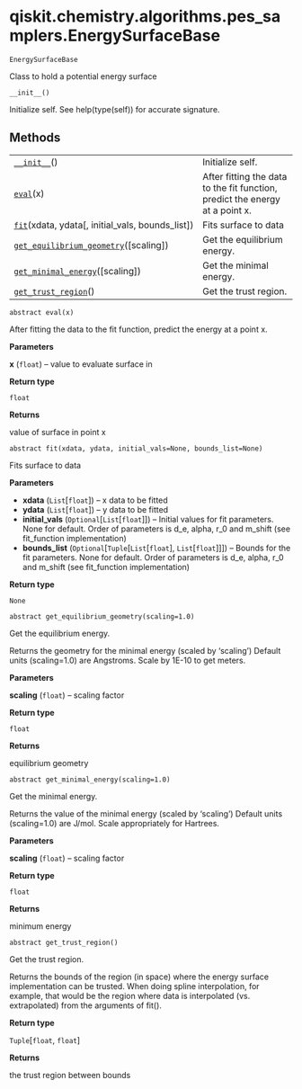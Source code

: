# qiskit.chemistry.algorithms.pes\_samplers.EnergySurfaceBase

<span id="undefined" />

`EnergySurfaceBase`

Class to hold a potential energy surface

<span id="undefined" />

`__init__()`

Initialize self. See help(type(self)) for accurate signature.

## Methods

|                                                                                                                                                                                                                      |                                                                              |
| -------------------------------------------------------------------------------------------------------------------------------------------------------------------------------------------------------------------- | ---------------------------------------------------------------------------- |
| [`__init__`](#qiskit.chemistry.algorithms.pes_samplers.EnergySurfaceBase.__init__ "qiskit.chemistry.algorithms.pes_samplers.EnergySurfaceBase.__init__")()                                                           | Initialize self.                                                             |
| [`eval`](#qiskit.chemistry.algorithms.pes_samplers.EnergySurfaceBase.eval "qiskit.chemistry.algorithms.pes_samplers.EnergySurfaceBase.eval")(x)                                                                      | After fitting the data to the fit function, predict the energy at a point x. |
| [`fit`](#qiskit.chemistry.algorithms.pes_samplers.EnergySurfaceBase.fit "qiskit.chemistry.algorithms.pes_samplers.EnergySurfaceBase.fit")(xdata, ydata\[, initial\_vals, bounds\_list])                              | Fits surface to data                                                         |
| [`get_equilibrium_geometry`](#qiskit.chemistry.algorithms.pes_samplers.EnergySurfaceBase.get_equilibrium_geometry "qiskit.chemistry.algorithms.pes_samplers.EnergySurfaceBase.get_equilibrium_geometry")(\[scaling]) | Get the equilibrium energy.                                                  |
| [`get_minimal_energy`](#qiskit.chemistry.algorithms.pes_samplers.EnergySurfaceBase.get_minimal_energy "qiskit.chemistry.algorithms.pes_samplers.EnergySurfaceBase.get_minimal_energy")(\[scaling])                   | Get the minimal energy.                                                      |
| [`get_trust_region`](#qiskit.chemistry.algorithms.pes_samplers.EnergySurfaceBase.get_trust_region "qiskit.chemistry.algorithms.pes_samplers.EnergySurfaceBase.get_trust_region")()                                   | Get the trust region.                                                        |

<span id="undefined" />

`abstract eval(x)`

After fitting the data to the fit function, predict the energy at a point x.

**Parameters**

**x** (`float`) – value to evaluate surface in

**Return type**

`float`

**Returns**

value of surface in point x

<span id="undefined" />

`abstract fit(xdata, ydata, initial_vals=None, bounds_list=None)`

Fits surface to data

**Parameters**

*   **xdata** (`List`\[`float`]) – x data to be fitted
*   **ydata** (`List`\[`float`]) – y data to be fitted
*   **initial\_vals** (`Optional`\[`List`\[`float`]]) – Initial values for fit parameters. None for default. Order of parameters is d\_e, alpha, r\_0 and m\_shift (see fit\_function implementation)
*   **bounds\_list** (`Optional`\[`Tuple`\[`List`\[`float`], `List`\[`float`]]]) – Bounds for the fit parameters. None for default. Order of parameters is d\_e, alpha, r\_0 and m\_shift (see fit\_function implementation)

**Return type**

`None`

<span id="undefined" />

`abstract get_equilibrium_geometry(scaling=1.0)`

Get the equilibrium energy.

Returns the geometry for the minimal energy (scaled by ‘scaling’) Default units (scaling=1.0) are Angstroms. Scale by 1E-10 to get meters.

**Parameters**

**scaling** (`float`) – scaling factor

**Return type**

`float`

**Returns**

equilibrium geometry

<span id="undefined" />

`abstract get_minimal_energy(scaling=1.0)`

Get the minimal energy.

Returns the value of the minimal energy (scaled by ‘scaling’) Default units (scaling=1.0) are J/mol. Scale appropriately for Hartrees.

**Parameters**

**scaling** (`float`) – scaling factor

**Return type**

`float`

**Returns**

minimum energy

<span id="undefined" />

`abstract get_trust_region()`

Get the trust region.

Returns the bounds of the region (in space) where the energy surface implementation can be trusted. When doing spline interpolation, for example, that would be the region where data is interpolated (vs. extrapolated) from the arguments of fit().

**Return type**

`Tuple`\[`float`, `float`]

**Returns**

the trust region between bounds
